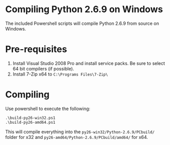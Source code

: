 # Compiling Python 2.6.9 on Windows

The included Powershell scripts will compile Python 2.6.9 from source on Windows.

# Pre-requisites

1. Install Visual Studio 2008 Pro and install service packs. Be sure to select 64 bit compilers (if possible).
2. Install 7-Zip x64 to `C:\Programs Files\7-Zip\`

# Compiling

Use powershell to execute the following:

```posh
.\build-py26-win32.ps1
.\build-py26-amd64.ps1
```

This will compile everything into the `py26-win32/Python-2.6.9/PCbuild/` folder for x32 and
`py26-amd64/Python-2.6.9/PCbuild/amd64/` for x64.
